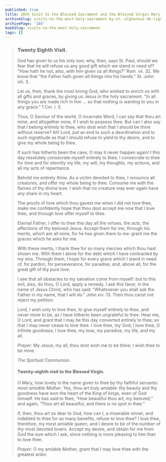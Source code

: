 ```yaml
---
published: true
title: 28th Visit to the Blessed Sacrament and the Blessed Virgin Mary
archiveSlug: visits-to-the-most-holy-sacrament-by-st.-alphonsus-de-liguori
archivePage: '103'
bookSlug: visits-to-the-most-holy-sacrament
tags: []
---
```


> ### Twenty Eighth Visit.
>
> God has given to us his only son; why, then, says St. Paul, should we fear that he will refuse us any good gift which we stand in need of? “How hath he not, also, with him given us all things?” Rom. vii. 32. We know that “the Father hath given all things into his hands.” St. John xiii. 3.
>
> Let us, then, thank the most loving God, who wished to enrich us with all gifts and graces, by giving us Jesus in the holy sacrament. "In all things you are made rich in him ... so that nothing is wanting to you in any grace." 1 Cor. i. 5.
>
> Thus, O Saviour of the world, O incarnate Word, I can say that thou art mine, and altogether mine, if I wish to possess thee. But can I also say that I belong entirely to thee, who dost wish that I should be thine without reserve? Ah! Lord, put an end to such a deordination and to such ingratitude as that I should refuse to yield to thy desire, and to give my whole being to thee.
>
> If such has hitherto been the case, O may it never happen again! I this day resolutely consecrate myself entirely to thee; I consecrate to thee for time and for eternity my life, my will, my thoughts, my actions, and all my acts of repentance.
>
> Behold me entirely thine. As a victim devoted to thee, I renounce all creatures, and offer my whole being to thee. Consume me with the flames of thy divine love. I wish that no creature may ever again have any share in my heart.
>
> The proofs of love which thou gavest me when I did not love thee, make me confidently hope that thou dost accept me now that I love thee, and through love offer myself to thee.
>
> Eternal Father, I offer to thee this day all the virtues, the acts, the affections of thy beloved Jesus. Accept them for me, through his merits, which are all mine, for he has given them to me: grant me the graces which he asks for me.
>
> With these merits, I thank thee for so many mercies which thou hast shown me. With them I atone for the debt which I have contracted by my sins. Through them, I hope for every grace which I stand in need of, for pardon, for perseverance, for paradise, and, above all, for the great gift of thy pure love.
>
> I see that all obstacles to my salvation come from myself: but to this evil, also, do thou, O Lord, apply a remedy. I ask this favor, in the name of Jesus Christ, who has said: "Whatsoever you shall ask the Father in my name, that I will do." John xiv. 13. Then thou canst not reject my petition.
>
> Lord, I wish only to love thee, to give myself entirely to thee, and never more to be, as I have hitherto been ungrateful to thee. Hear me, O Lord, and grant that I may be this day converted entirely to thee; so that I may never cease to love thee. I love thee, my God; I love thee, O infinite goodness; I love thee, my love, my paradise, my life, and my all.
>
> *Prayer:* My Jesus, my all, thou dost wish me to be thine; I wish thee to be mine.
>
> *The Spiritual Communion.*
>
> #### Twenty-eighth visit to the Blessed Virgin.
>
> O Mary, how lovely is the name given to thee by thy faithful servants: *most amiable Mother*. Yes, thou art truly amiable: thy beauty and thy goodness have won the heart of the King of kings, even of God himself. He has said to thee, “How beautiful thou art, my beloved;” and again, “Thou art all beautiful, and there is no spot in thee.”
>
> If, then, thou art so dear to God, how can I, a miserable sinner, and indebted to thee for so many benefits, refuse to love thee? I love thee, therefore, my most amiable queen, and I desire to be of the number of thy most devoted lovers. Accept my desire, and obtain for me from God the iove which I ask, since nothing is more pleasing to him than to love thee.
>
> *Prayer:* O my amiable Mother, grant that I may love thee with the greatest ardor.
